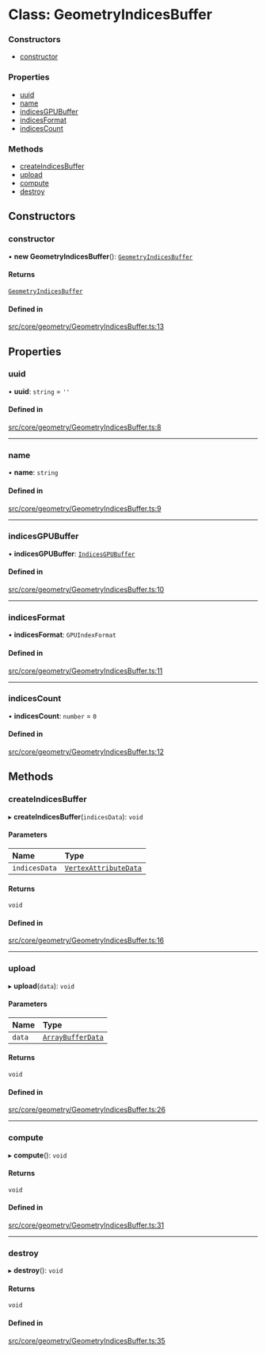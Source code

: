 # Class: GeometryIndicesBuffer

### Constructors

- [constructor](GeometryIndicesBuffer.md#constructor)

### Properties

- [uuid](GeometryIndicesBuffer.md#uuid)
- [name](GeometryIndicesBuffer.md#name)
- [indicesGPUBuffer](GeometryIndicesBuffer.md#indicesgpubuffer)
- [indicesFormat](GeometryIndicesBuffer.md#indicesformat)
- [indicesCount](GeometryIndicesBuffer.md#indicescount)

### Methods

- [createIndicesBuffer](GeometryIndicesBuffer.md#createindicesbuffer)
- [upload](GeometryIndicesBuffer.md#upload)
- [compute](GeometryIndicesBuffer.md#compute)
- [destroy](GeometryIndicesBuffer.md#destroy)

## Constructors

### constructor

• **new GeometryIndicesBuffer**(): [`GeometryIndicesBuffer`](GeometryIndicesBuffer.md)

#### Returns

[`GeometryIndicesBuffer`](GeometryIndicesBuffer.md)

#### Defined in

[src/core/geometry/GeometryIndicesBuffer.ts:13](https://github.com/Orillusion/orillusion/blob/main/src/core/geometry/GeometryIndicesBuffer.ts#L13)

## Properties

### uuid

• **uuid**: `string` = `''`

#### Defined in

[src/core/geometry/GeometryIndicesBuffer.ts:8](https://github.com/Orillusion/orillusion/blob/main/src/core/geometry/GeometryIndicesBuffer.ts#L8)

___

### name

• **name**: `string`

#### Defined in

[src/core/geometry/GeometryIndicesBuffer.ts:9](https://github.com/Orillusion/orillusion/blob/main/src/core/geometry/GeometryIndicesBuffer.ts#L9)

___

### indicesGPUBuffer

• **indicesGPUBuffer**: [`IndicesGPUBuffer`](IndicesGPUBuffer.md)

#### Defined in

[src/core/geometry/GeometryIndicesBuffer.ts:10](https://github.com/Orillusion/orillusion/blob/main/src/core/geometry/GeometryIndicesBuffer.ts#L10)

___

### indicesFormat

• **indicesFormat**: `GPUIndexFormat`

#### Defined in

[src/core/geometry/GeometryIndicesBuffer.ts:11](https://github.com/Orillusion/orillusion/blob/main/src/core/geometry/GeometryIndicesBuffer.ts#L11)

___

### indicesCount

• **indicesCount**: `number` = `0`

#### Defined in

[src/core/geometry/GeometryIndicesBuffer.ts:12](https://github.com/Orillusion/orillusion/blob/main/src/core/geometry/GeometryIndicesBuffer.ts#L12)

## Methods

### createIndicesBuffer

▸ **createIndicesBuffer**(`indicesData`): `void`

#### Parameters

| Name | Type |
| :------ | :------ |
| `indicesData` | [`VertexAttributeData`](../types/VertexAttributeData.md) |

#### Returns

`void`

#### Defined in

[src/core/geometry/GeometryIndicesBuffer.ts:16](https://github.com/Orillusion/orillusion/blob/main/src/core/geometry/GeometryIndicesBuffer.ts#L16)

___

### upload

▸ **upload**(`data`): `void`

#### Parameters

| Name | Type |
| :------ | :------ |
| `data` | [`ArrayBufferData`](../types/ArrayBufferData.md) |

#### Returns

`void`

#### Defined in

[src/core/geometry/GeometryIndicesBuffer.ts:26](https://github.com/Orillusion/orillusion/blob/main/src/core/geometry/GeometryIndicesBuffer.ts#L26)

___

### compute

▸ **compute**(): `void`

#### Returns

`void`

#### Defined in

[src/core/geometry/GeometryIndicesBuffer.ts:31](https://github.com/Orillusion/orillusion/blob/main/src/core/geometry/GeometryIndicesBuffer.ts#L31)

___

### destroy

▸ **destroy**(): `void`

#### Returns

`void`

#### Defined in

[src/core/geometry/GeometryIndicesBuffer.ts:35](https://github.com/Orillusion/orillusion/blob/main/src/core/geometry/GeometryIndicesBuffer.ts#L35)
